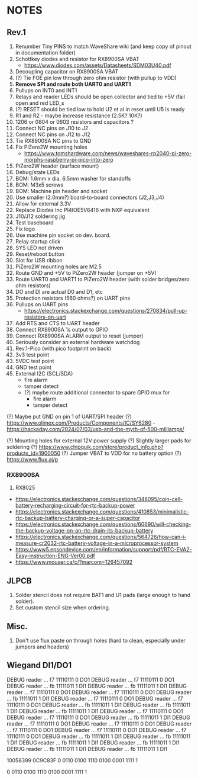 # NOTES

## Rev.1

1.  Renumber Tiny PINS to match WaveShare wiki (and keep copy of pinout in documentation folder)
2.  Schottkey diodes and resistor for RX8900SA VBAT
    - https://www.diodes.com/assets/Datasheets/SDM03U40.pdf
2.  Decoupling capacitor on RX8900SA VBAT
3.  (?) Tie FOE pin low through zero ohm resistor (with pullup to VDD)
4.  **Remove SPI and route both UART0 and UART1**
5.  Pullups on INT0 and INT1
6.  Relays and reader LEDs should be open collector and tied to +5V (fail open and red LED_s
7.  (?) RESET should be tied low to hold U2 et al in reset until U5 is ready
8.  R1 and R2 - maybe increase resistance (2.5K? 10K?)
9.  1206 or 0804 or 0603 resistors and capacitors ?
10. Connect NC pins on J10 to J2
11. Connect NC    pins on J12 to J12
12. Tie RX8900SA NC pins to GND
13. Fix PiZero2W mounting holes
    - https://www.tomshardware.com/news/waveshares-rp2040-pi-zero-morphs-raspberry-pi-pico-into-zero
14. PiZero2W header (surface mount)
15. Debug/state LEDs
16. BOM: 1.6mm x dia. 6.5mm washer for standoffs
17. BOM: M3x5 screws
18. BOM: Machine pin header and socket
19. Use smaller (2.0mm?) board-to-board connectors (J2,J3,J4)
20. Allow for external 3.3V
21. Replace Diodes Inc PI4IOE5V6416 with NXP equivalent
22. J10/J12 soldering jig
23. Test baseboard
24. Fix logo
25. Use machine pin socket on dev. board.
26. Relay startup click
27. SYS LED not driven
28. Reset/reboot button
29. Slot for USB ribbon
30. PiZero2W mounting holes are M2.5
31. Route GND and +5V to PiZero2W header (jumper on +5V)
32. Route UART0 and UART1 to PiZero2W header (with solder bridges/zero ohm resistors)
33. DO and DI are actual D0 and D1, etc
34. Protection resistors (560 ohms?) on UART pins
35. Pullups on UART pins
    - https://electronics.stackexchange.com/questions/270834/pull-up-resistors-on-uart
35. Add RTS and CTS to UART header
36. Connect RX8900SA 1s output to GPIO
37. Connect RX8900SA ALARM output to reset (jumper)
38. Seriously consider an external hardware watchdog
39. Rev.1-Pico (with pico footprint on back)
40. 3v3 test point
41. 5VDC test point
42. GND test point
43. External I2C (SCL/SDA)
    - fire alarm
    - tamper detect
    - (?) maybe route additional connector to spare GPIO mux for
        - fire alarm
        - tamper detect

(?) Maybe put GND on pin 1 of UART/SPI header
(?) https://www.olimex.com/Products/Components/IC/SY6280
    - https://hackaday.com/2024/07/03/usb-and-the-myth-of-500-milliamps/

(?) Mounting holes for external 12V power supply
(?) Slightly larger pads for soldering
(?) https://www.chipquik.com/store/product_info.php?products_id=1900050
(?) Jumper VBAT to VDD for no battery option
(?) https://www.flux.ai/p

### RX8900SA
1. RX8025

- https://electronics.stackexchange.com/questions/348095/coin-cell-battery-recharging-circuit-for-rtc-backup-power
- https://electronics.stackexchange.com/questions/410853/minimalistic-rtc-backup-battery-charging-or-a-super-capacitor
- https://electronics.stackexchange.com/questions/60690/will-checking-the-backup-voltage-on-an-rtc-drain-its-backup-battery
- https://electronics.stackexchange.com/questions/564726/how-can-i-measure-cr2032-rtc-battery-voltage-in-a-microprocessor-system
- https://www5.epsondevice.com/en/information/support/pdf/RTC-EVA2-Easy-instruction-ENG-Ver00.pdf
- https://www.mouser.ca/c/?marcom=126457092


## JLPCB
1. Solder stencil does not require BAT1 and U1 pads (large enough to hand solder).
2. Set custom stencil size when ordering.

## Misc.
1. Don't use flux paste on through holes (hard to clean, especially under jumpers and headers)


## Wiegand DI1/DO1
DEBUG  reader     ... f7 11110111  0 DO1
DEBUG  reader     ... f7 11110111  0 DO1
DEBUG  reader     ... fb 11111011  1 DI1
DEBUG  reader     ... fb 11111011  1 DI1
DEBUG  reader     ... f7 11110111  0 DO1
DEBUG  reader     ... f7 11110111  0 DO1
DEBUG  reader     ... fb 11111011  1 DI1
DEBUG  reader     ... f7 11110111  0 DO1
DEBUG  reader     ... f7 11110111  0 DO1
DEBUG  reader     ... fb 11111011  1 DI1
DEBUG  reader     ... fb 11111011  1 DI1
DEBUG  reader     ... fb 11111011  1 DI1
DEBUG  reader     ... f7 11110111  0 DO1
DEBUG  reader     ... f7 11110111  0 DO1
DEBUG  reader     ... fb 11111011  1 DI1
DEBUG  reader     ... f7 11110111  0 DO1
DEBUG  reader     ... f7 11110111  0 DO1
DEBUG  reader     ... f7 11110111  0 DO1
DEBUG  reader     ... f7 11110111  0 DO1
DEBUG  reader     ... f7 11110111  0 DO1
DEBUG  reader     ... fb 11111011  1 DI1
DEBUG  reader     ... fb 11111011  1 DI1
DEBUG  reader     ... fb 11111011  1 DI1
DEBUG  reader     ... fb 11111011  1 DI1
DEBUG  reader     ... fb 11111011  1 DI1
DEBUG  reader     ... fb 11111011  1 DI1

10058399
0C9C83F
0 0110 0100 1110 0100 0001 1111 1

0 0110 0100 1110 0100 0001 1111 1


